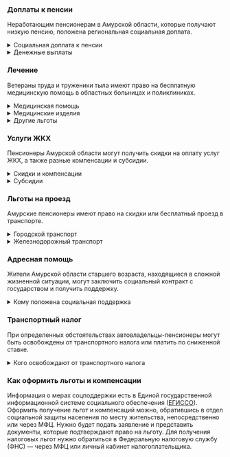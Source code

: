### Доплаты к пенсии
Неработающим пенсионерам в Амурской области, которые получают низкую пенсию, положена региональная социальная доплата. 
<details>
<summary>Социальная доплата к пенсии</summary>
В Амурской области региональный прожиточный минимум пенсионера превышает общефедеральный. Поэтому неработающим пенсионерам с низким размером пенсии производится региональная социальная доплата к пенсии до прожиточного минимума пенсионера — до 11 272 рублей. 
Для назначения доплаты в настоящее время необходимо обращаться в отдел социальной защиты населения по месту своего жительства. А с 2022 года доплата будет назначаться автоматически.
</details>
<details>

<summary>Денежные выплаты</summary>

Если пенсионер относится к льготной категории, ему положена ежемесячная денежная выплата (ЕДВ), которую регулярно индексируют. 
Ветеранам труда каждый месяц [выплачивается](https://docs.cntd.ru/document/961704116) по 743 рубля, а тем, кто обладает статусом ветерана труда региона, — 575 рублей. ЕДВ тружеников тыла составляет 824 рубля, жертв политических репрессий — 637 рублей. Дети войны (родившиеся в период с 22 июня 1941 года по 9 мая 1945 года, имеющие страховой стаж 25 лет (мужчины) и 20 лет (женщины) получают по 849 рублей в месяц.</details>

### Лечение
Ветераны труда и труженики тыла имеют право на бесплатную медицинскую помощь в областных больницах и поликлиниках. 
<details>

<summary>Медицинская помощь </summary>
Оказание медицинской помощи вне очереди полагается реабилитированным и пострадавшим от репрессий пенсионерам, труженикам тыла и детям войны, а также ветеранам труда.
</details>
<details>

<summary>Медицинские изделия</summary>
Протезно-ортопедическую помощь оказывают пенсионерам, нуждающимся в ней по медицинским показаниям и не имеющим инвалидности, а также инвалидам, которым такая помощь требуется, но она не предусмотрена их программой реабилитации.
</details>

<details>
<summary>Другие льготы</summary>
Труженикам тыла, реабилитированным и пострадавшим от репрессий пенсионерам и детям войны предоставляется внеочередной приём в дома-интернаты для престарелых и инвалидов и учреждения социального обслуживания.  
Мужчинам, достигшим 60 лет, женщинам — 55 лет, нуждающимся в оздоровлении, предоставляются путёвки в областные государственные социально-оздоровительные организации. Жертвам политических репрессий путёвки на санаторно-курортное лечение и отдых выдаются в первоочередном порядке.
</details>


### Услуги ЖКХ
Пенсионеры Амурской области могут получить скидки на оплату услуг ЖКХ, а также разные компенсации и субсидии. 

<details>
<summary>Скидки и компенсации</summary>
Ветеранам труда, реабилитированным и пострадавшим от репрессий пенсионерам выплачивается компенсация в размере 50% расходов на оплату жилого помещения, коммунальных услуг и взносов на капремонт. 
Одинокие неработающие пенсионеры по достижении 70 лет освобождаются от взносов на капремонт на 50%, а с 80-летнего возраста — полностью. Льгота распространяется также на граждан указанного возраста, семья которых состоит из неработающих граждан пенсионного возраста (мужчины — старше 60 лет, женщины — 55 лет) и (или) инвалидов I и II групп. Компенсация рассчитывается, исходя из установленного в регионе минимального взноса на капремонт за 1 кв. метр и размера стандарта нормативной площади жилого помещения.  
Жертвы политических репрессий имеют право на первоочередную установку телефона. Реабилитированным пенсионерам [компенсируют] (https://docs.cntd.ru/document/961704116) расходы на его установку.
</details>

<details>
<summary>Субсидии</summary>
Пенсионеры могут оформить субсидию на оплату услуг ЖКХ при тратах на «коммуналку» более 22% совокупного дохода семьи. Этот порог снижается для малообеспеченных граждан: при доходах ниже прожиточного минимума доля расходов уменьшается на поправочный коэффициент, равный среднедушевому доходу семьи к прожиточному минимуму. 
</details>

### Льготы на проезд
Амурские пенсионеры имеют право на скидки или бесплатный проезд в транспорте. 
<details>
<summary>Городской транспорт</summary>

Ветераны труда, труженики тыла, жертвы политических репрессий и дети войны для льготного проезда по муниципальным и межмуниципальным маршрутам [приобретают] (https://docs.cntd.ru/document/961704116) единый социальный проездной билет. 

</details>
<details>
<summary>Железнодорожный транспорт</summary>
Реабилитированным пенсионерам один раз в год компенсируется стоимость поездки по территории России туда и обратно железнодорожным транспортом. При путешествии водным, воздушным или автомобильным транспортом вернут 50% затрат.
</details>

### Адресная помощь
Жители Амурской области старшего возраста, находящиеся в сложной жизненной ситуации, могут заключить социальный контракт с государством и получить поддержку.

<details>
<summary>Кому положена социальная поддержка</summary>

Пенсионерам, которые по не зависящим от них причинам оказались в трудной жизненной ситуации, оказывают адресную помощь. Она может быть в виде денежных выплат, ежемесячных или единовременных, либо в натуральной форме — обеспечения продуктами питания, одеждой и обувью, медикаментами и прочее. С нуждающимися пенсионерами может быть заключён социальный контракт.

</details>

### Транспортный налог
При определенных обстоятельствах автовладельцы-пенсионеры могут быть освобождены от транспортного налога или платить по сниженной ставке. 
<details>
<summary>Кого освобождают от транспортного налога</summary>
Пенсионеры и предпенсионеры [освобождаются](https://www.nalog.gov.ru/rn77/service/tax/d1028916/) от уплаты транспортного налога на одно транспортное средство с мощностью двигателя до 100 л. с. Инвалиды I и II групп, ветераны боевых действий получают льготу на ТС мощностью до 150 л. с., а ветераны ВОВ — независимо от мощности. Не нужно уплачивать налог за легковой автомобиль, оснащённый электрическим двигателем.
</details>

### Как оформить льготы и компенсации 
Информация о мерах соцподдержки есть в Единой государственной информационной системе социального обеспечения ([ЕГИССО]( http://egisso.ru/site/client/#/)). Оформить получение льгот и компенсаций можно, обратившись в отдел социальной защиты населения по месту жительства, непосредственно или через МФЦ. Нужно будет подать заявление и представить документы, которые подтверждают право на льготу. Для получения налоговых льгот нужно обратиться в Федеральную налоговую службу (ФНС) — через МФЦ или личный кабинет налогоплательщика.















